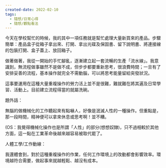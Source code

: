 ```yaml
---
created-date: 2022-02-10
tags:
  - 隨想/日常心得
  - 隨想/觀點看法
---
```

今天在學校幫忙的時候，我的其中一項任務就是幫忙處理大量新買來的產品。步驟簡單：產品盒子從箱子拿出來、打開、拿出光碟及保固書、留下說明書、將連接線的包裝打開、盒子蓋上、放回箱子。

做著做著，我從一開始的手忙腳亂，逐漸建立起一套流暢的生產「流水線」。我意識到，無流程做事雖然不是做不成，但步步都要重新思考，很浪費時間；一旦有了安排妥善的流程，基本操作就完全不需動腦，可以將思考能量留給突發狀況。

這事要運用在這種大量重複操作的勞力活上並不是很難，難就難在將其遍及日常學習、活動上。目前建立流程得當的就屬洗碗。

題外話：

無腦的做機械化的工作聽起來有點嚇人，好像是泯滅人性的一種操作。但重點是，那一段時間，精神便可以拿來休息或思考啊！並不糟。

(OS：我覺得機械化操作也是所謂「人性」的部分(想想奴隸)，只不過相較於其他方面，這一點在工業革命後越來越容易被取代罷了。

人體工學/工作動線：

我還體會到，對於這種重複操作的作業，任何工作環境上的改動都會影響效率。環境越符合需要，做起事來就越輕鬆、越沒有成本。